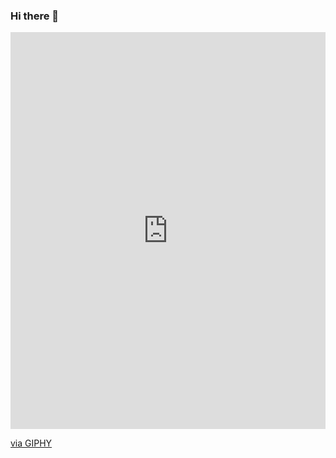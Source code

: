 ### Hi there 👋
<div style="width:100%;height:0;padding-bottom:126%;position:relative;"><iframe src="https://giphy.com/embed/M9gbBd9nbDrOTu1Mqx" width="100%" height="100%" style="position:absolute" frameBorder="0" class="giphy-embed" allowFullScreen></iframe></div><p><a href="https://giphy.com/gifs/hacktiv8-coding-codingfromhome-fromhome-M9gbBd9nbDrOTu1Mqx">via GIPHY</a></p>
<!--
**savaon/savaon** is a ✨ _special_ ✨ repository because its `README.md` (this file) appears on your GitHub profile.

Here are some ideas to get you started:

🔭 I’m currently working on finishing my first BootCamp with HyperionDev, Software Engineering.
🌱 I’m currently learning Python as main language :) 
- 👯 I’m looking to collaborate on ...
🤔 I’m looking for help with Python, any help will be exellent help.
- 💬 Ask me about
📫 How to reach me: follow the link on https://www.linkedin.com/in/vjaceslavs-smonovs-b0517a222/
😄 Pronouns: savaon lol :D 
⚡ Fun fact: I'm 36 years old :D 
-->

